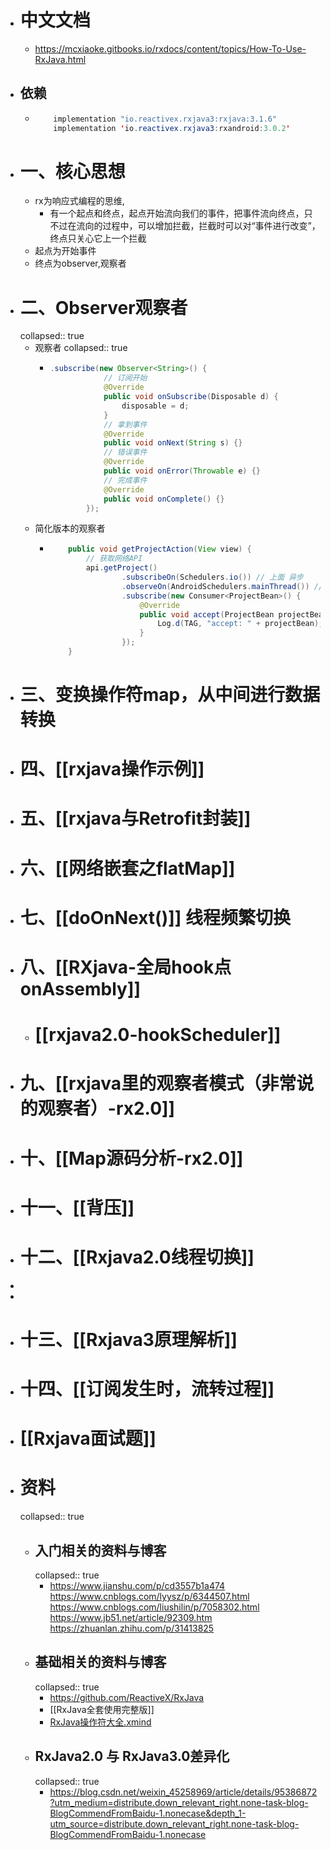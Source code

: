 - # 中文文档
	- https://mcxiaoke.gitbooks.io/rxdocs/content/topics/How-To-Use-RxJava.html
- ## 依赖
	- ```java
	      implementation "io.reactivex.rxjava3:rxjava:3.1.6"
	      implementation 'io.reactivex.rxjava3:rxandroid:3.0.2'
	  ```
- # 一、核心思想
	- rx为响应式编程的思维,
		- 有一个起点和终点，起点开始流向我们的事件，把事件流向终点，只不过在流向的过程中，可以增加拦截，拦截时可以对“事件进行改变”，终点只关心它上一个拦截
	- 起点为开始事件
	- 终点为observer,观察者
- # 二、Observer观察者
  collapsed:: true
	- 观察者
	  collapsed:: true
		- ```java
		  .subscribe(new Observer<String>() {
		              // 订阅开始
		              @Override
		              public void onSubscribe(Disposable d) {
		                  disposable = d;
		              }
		              // 拿到事件
		              @Override
		              public void onNext(String s) {}
		              // 错误事件
		              @Override
		              public void onError(Throwable e) {}
		              // 完成事件
		              @Override
		              public void onComplete() {}
		          });
		  ```
	- 简化版本的观察者
		- ```java
		      public void getProjectAction(View view) {
		          // 获取网络API
		          api.getProject()
		                  .subscribeOn(Schedulers.io()) // 上面 异步
		                  .observeOn(AndroidSchedulers.mainThread()) // 下面 主线程
		                  .subscribe(new Consumer<ProjectBean>() {
		                      @Override
		                      public void accept(ProjectBean projectBean) throws Exception {
		                          Log.d(TAG, "accept: " + projectBean); // UI 可以做事情
		                      }
		                  });
		      }
		  ```
- # 三、变换操作符map，从中间进行数据转换
- # 四、[[rxjava操作示例]]
- # 五、[[rxjava与Retrofit封装]]
- # 六、[[网络嵌套之flatMap]]
- # 七、[[doOnNext()]] 线程频繁切换
- # 八、[[RXjava-全局hook点onAssembly]]
	- # [[rxjava2.0-hookScheduler]]
- # 九、[[rxjava里的观察者模式（非常说的观察者）-rx2.0]]
- # 十、[[Map源码分析-rx2.0]]
- # 十一、[[背压]]
- # 十二、[[Rxjava2.0线程切换]]
-
-
- # 十三、[[Rxjava3原理解析]]
- # 十四、[[订阅发生时，流转过程]]
- # [[Rxjava面试题]]
- # 资料
  collapsed:: true
	- ## 入门相关的资料与博客
	  collapsed:: true
		- https://www.jianshu.com/p/cd3557b1a474
		  https://www.cnblogs.com/lyysz/p/6344507.html
		  https://www.cnblogs.com/liushilin/p/7058302.html
		  https://www.jb51.net/article/92309.htm
		  https://zhuanlan.zhihu.com/p/31413825
	- ## 基础相关的资料与博客
	  collapsed:: true
		- https://github.com/ReactiveX/RxJava
		- [[RxJava全套使用完整版]]
		- [RxJava操作符大全.xmind](../assets/RxJava操作符大全_1690193315396_0.xmind)
	- ## RxJava2.0 与 RxJava3.0差异化
	  collapsed:: true
		- https://blog.csdn.net/weixin_45258969/article/details/95386872?utm_medium=distribute.down_relevant_right.none-task-blog-BlogCommendFromBaidu-1.nonecase&depth_1-utm_source=distribute.down_relevant_right.none-task-blog-BlogCommendFromBaidu-1.nonecase